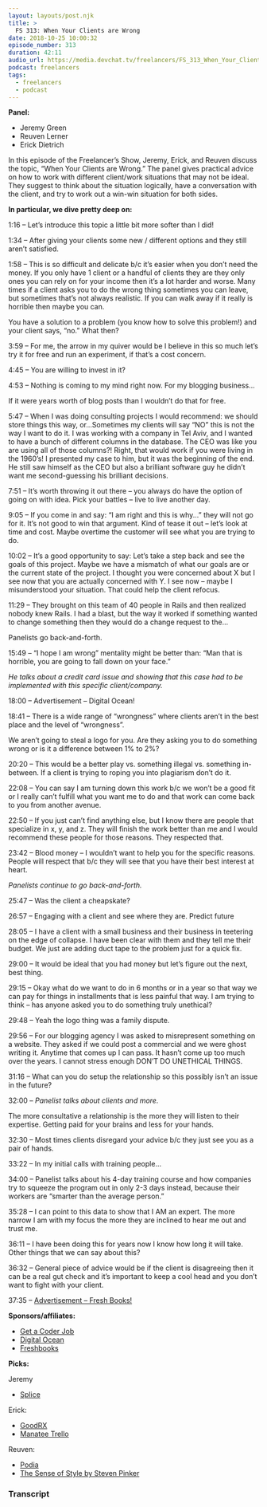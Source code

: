 ```yaml
---
layout: layouts/post.njk
title: >
  FS 313: When Your Clients are Wrong
date: 2018-10-25 10:00:32
episode_number: 313
duration: 42:11
audio_url: https://media.devchat.tv/freelancers/FS_313_When_Your_Clients_are_Wrong.mp3
podcast: freelancers
tags:
  - freelancers
  - podcast
---
```


**Panel:**

- Jeremy Green
- Reuven Lerner
- Erick Dietrich

In this episode of the Freelancer’s Show, Jeremy, Erick, and Reuven discuss the topic, “When Your Clients are Wrong.” The panel gives practical advice on how to work with different client/work situations that may not be ideal. They suggest to think about the situation logically, have a conversation with the client, and try to work out a win-win situation for both sides.

**In particular, we dive pretty deep on:**

1:16 – Let’s introduce this topic a little bit more softer than I did!

1:34 – After giving your clients some new / different options and they still aren’t satisfied.

1:58 – This is so difficult and delicate b/c it’s easier when you don’t need the money. If you only have 1 client or a handful of clients they are they only ones you can rely on for your income then it’s a lot harder and worse. Many times if a client asks you to do the wrong thing sometimes you can leave, but sometimes that’s not always realistic. If you can walk away if it really is horrible then maybe you can.

You have a solution to a problem (you know how to solve this problem!) and your client says, “no.” What then?

3:59 – For me, the arrow in my quiver would be I believe in this so much let’s try it for free and run an experiment, if that’s a cost concern.

4:45 – You are willing to invest in it?

4:53 – Nothing is coming to my mind right now. For my blogging business...

If it were years worth of blog posts than I wouldn’t do that for free.

5:47 – When I was doing consulting projects I would recommend: we should store things this way, or...Sometimes my clients will say “NO” this is not the way I want to do it. I was working with a company in Tel Aviv, and I wanted to have a bunch of different columns in the database. The CEO was like you are using all of those columns?! Right, that would work if you were living in the 1960’s! I presented my case to him, but it was the beginning of the end. He still saw himself as the CEO but also a brilliant software guy he didn’t want me second-guessing his brilliant decisions.

7:51 – It’s worth throwing it out there – you always do have the option of going on with idea. Pick your battles – live to live another day.

9:05 – If you come in and say: “I am right and this is why...” they will not go for it. It’s not good to win that argument. Kind of tease it out – let’s look at time and cost. Maybe overtime the customer will see what you are trying to do.

10:02 – It’s a good opportunity to say: Let’s take a step back and see the goals of this project. Maybe we have a mismatch of what our goals are or the current state of the project. I thought you were concerned about X but I see now that you are actually concerned with Y. I see now – maybe I misunderstood your situation. That could help the client refocus.

11:29 – They brought on this team of 40 people in Rails and then realized nobody knew Rails. I had a blast, but the way it worked if something wanted to change something then they would do a change request to the...

Panelists go back-and-forth.

15:49 – “I hope I am wrong” mentality might be better than: “Man that is horrible, you are going to fall down on your face.”

_He talks about a credit card issue and showing that this case had to be implemented with this specific client/company._

18:00 – Advertisement – Digital Ocean!

18:41 – There is a wide range of “wrongness” where clients aren’t in the best place and the level of “wrongness”.

We aren’t going to steal a logo for you. Are they asking you to do something wrong or is it a difference between 1% to 2%?

20:20 – This would be a better play vs. something illegal vs. something in-between. If a client is trying to roping you into plagiarism don’t do it.

22:08 – You can say I am turning down this work b/c we won’t be a good fit or I really can’t fulfill what you want me to do and that work can come back to you from another avenue.

22:50 – If you just can’t find anything else, but I know there are people that specialize in x, y, and z. They will finish the work better than me and I would recommend these people for those reasons. They respected that.

23:42 – Blood money – I wouldn’t want to help you for the specific reasons. People will respect that b/c they will see that you have their best interest at heart.

_Panelists continue to go back-and-forth._

25:47 – Was the client a cheapskate?&nbsp;

26:57 – Engaging with a client and see where they are. Predict future

28:05 – I have a client with a small business and their business in teetering on the edge of collapse. I have been clear with them and they tell me their budget. We just are adding duct tape to the problem just for a quick fix.

29:00 – It would be ideal that you had money but let’s figure out the next, best thing.

29:15 – Okay what do we want to do in 6 months or in a year so that way we can pay for things in installments that is less painful that way. I am trying to think – has anyone asked you to do something truly unethical?

29:48 – Yeah the logo thing was a family dispute.

29:56 – For our blogging agency I was asked to misrepresent something on a website. They asked if we could post a commercial and we were ghost writing it. Anytime that comes up I can pass. It hasn’t come up too much over the years. I cannot stress enough DON’T DO UNETHICAL THINGS.

31:16 – What can you do setup the relationship so this possibly isn’t an issue in the future?

32:00 – _Panelist talks about clients and more._&nbsp;

The more consultative a relationship is the more they will listen to their expertise. Getting paid for your brains and less for your hands.

32:30 – Most times clients disregard your advice b/c they just see you as a pair of hands.

33:22 – In my initial calls with training people...

34:00 – Panelist talks about his 4-day training course and how companies try to squeeze the program out in only 2-3 days instead, because their workers are “smarter than the average person.”

35:28 – I can point to this data to show that I AM an expert. The more narrow I am with my focus the more they are inclined to hear me out and trust me.

36:11 – I have been doing this for years now I know how long it will take. Other things that we can say about this?

36:32 – General piece of advice would be if the client is disagreeing then it can be a real gut check and it’s important to keep a cool head and you don’t want to fight with your client.

37:35 – [Advertisement – Fresh Books!](https://www.freshbooks.com/?ref=ppc-na-fb&camp=US%2528SEM%2529Branded%257CEXM&ag=%255Bfreshbooks%255D&kw=freshbooks&campaignid=717543354&adgroupid=51893696397&kwid=kwd-298507762065&dv=c&ntwk=g&crid=286988485844&source=GOOGLE&gclid=EAIaIQobChMIma2D3cKg3gIViMJkCh3KHAqtEAAYASAAEgKU2fD_BwE&gclsrc=aw.ds)

**Sponsors/affiliates:**

- [Get a Coder Job](https://devchat.tv/get-a-coder-job/)
- [Digital Ocean](https://www.digitalocean.com)
- [Freshbooks](https://www.freshbooks.com/?ref=ppc-na-fb&camp=US%2528SEM%2529Branded%257CEXM&ag=%255Bfreshbooks%255D&kw=freshbooks&campaignid=717543354&adgroupid=51893696397&kwid=kwd-298507762065&dv=c&ntwk=g&crid=286988485844&source=GOOGLE&gclid=EAIaIQobChMIma2D3cKg3gIViMJkCh3KHAqtEAAYASAAEgKU2fD_BwE&gclsrc=aw.ds)

**Picks:**

Jeremy

- [Splice](https://splice.com)

Erick:

- [GoodRX](https://www.goodrx.com)
- [Manatee Trello](https://github.com/gregsdennis/Manatee.Trello)

Reuven:

- [Podia](http://podia.com/)
- [The Sense of Style by Steven Pinker](https://www.amazon.com/Sense-Style-Thinking-Persons-Writing/dp/0143127799)

### Transcript
